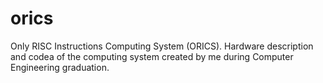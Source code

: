 # orics
Only RISC Instructions Computing System (ORICS). Hardware description and codea of the computing system created by me during Computer Engineering graduation.
